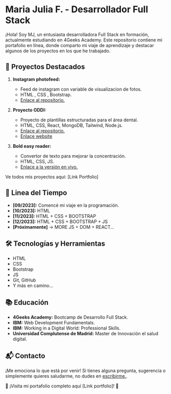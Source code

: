# Maria Julia F. - Desarrollador Full Stack

¡Hola! Soy MJ, un entusiasta desarrolladora Full Stack en formación, actualmente estudiando en 4Geeks Academy. Este repositorio contiene mi portafolio en línea, donde comparto mi viaje de aprendizaje y destacar algunos de los proyectos en los que he trabajado.

## 🚀 Proyectos Destacados

1. **Instagram photofeed:**
   - Feed de instagram con variable de visualizacion de fotos.
   - HTML , CSS , Bootstrap.
   - [Enlace al repositorio.](https://github.com/Mjuliafb/Mjuliafb-InstagramPhotoFeedWithBootstrap)

2. **Proyecto ODDI:**
   - Proyecto de plantillas estructuradas para el área dental.
   - HTML, CSS, React, MongoDB, Tailwind, Node.js.
   - [Enlace al repositorio.](https://github.com/orgs/Dentmedia-oddi/repositories)
   - [Enlace website](https://www.oddi.es/)
  
3. **Bold easy reader:**
   - Convertor de texto para mejorar la concentración.
   - HTML, CSS, JS.
   - [Enlace a la versión en vivo.](https://bold-easy-reader-7m9kycfxz.vercel.app/)
  
Ve todos mis proyectos aquí: [Link Portfolio]

## 🌱 Linea del Tiempo

- **[09/2023]:** Comencé mi viaje en la programación.
- **[10/2023]:** HTML
- **[11/2023]:** HTML + CSS + BOOTSTRAP
- **[12/2023]:** HTML + CSS + BOOTSTRAP + JS
- **[Próximamente]** -> MORE JS + DOM + REACT...

## 🛠️ Tecnologías y Herramientas

- HTML
- CSS
- Bootstrap
- JS
- Git, GitHub
- Y más en camino...

## 📚 Educación

- **4Geeks Academy:** Bootcamp de Desarrollo Full Stack.
- **IBM:** Web Development Fundamentals.
- **IBM:** Working in a Digital World: Professional Skills.
- **Universidad Complutense de Madrid:** Master de Innovación el salud digital.

## 📬 Contacto

¡Me emociona lo que está por venir! Si tienes alguna pregunta, sugerencia o simplemente quieres saludarme, no dudes en [escribirme.](https://www.linkedin.com/in/mjuliafb/).

🦩 ¡Visita mi portafolio completo aquí [Link portfolio]! 🦩

